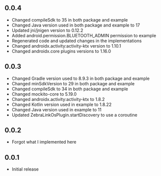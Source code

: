 ## 0.0.4
* Changed compileSdk to 35 in both package and example
* Changed Java version used in both package and example to 17
* Updated jni/jnigen version to 0.12.2
* Added android.permission.BLUETOOTH_ADMIN permission to example
* Regenerated code and updated changes in the implementations
* Changed androidx.activity:activity-ktx version to 1.10.1
* Changed androidx.core plugins versions to 1.16.0

## 0.0.3
* Changed Gradle version used to 8.9.3 in both package and example
* Changed minSdkVersion to 29 in both package and example
* Changed compileSdk to 34 in both package and example
* Changed mockito-core to 5.19.0
* Changed androidx.activity:activity-ktx to 1.8.2 
* Changed Kotlin version used in example to 1.8.22
* Changed Java version used in example to 11
* Updated ZebraLinkOsPlugin.startDiscovery to use a coroutine
 
## 0.0.2
* Forgot what I implemented here
## 0.0.1
* Initial release
